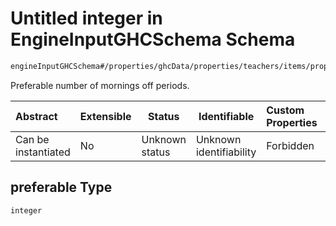 # Untitled integer in EngineInputGHCSchema Schema

```txt
engineInputGHCSchema#/properties/ghcData/properties/teachers/items/properties/settings/items/properties/freePartTimes/properties/mornings/properties/preferable
```

Preferable number of mornings off periods.


| Abstract            | Extensible | Status         | Identifiable            | Custom Properties | Additional Properties | Access Restrictions | Defined In                                                         |
| :------------------ | ---------- | -------------- | ----------------------- | :---------------- | --------------------- | ------------------- | ------------------------------------------------------------------ |
| Can be instantiated | No         | Unknown status | Unknown identifiability | Forbidden         | Allowed               | none                | [ghc.schema.json\*](../out/ghc.schema.json "open original schema") |

## preferable Type

`integer`
